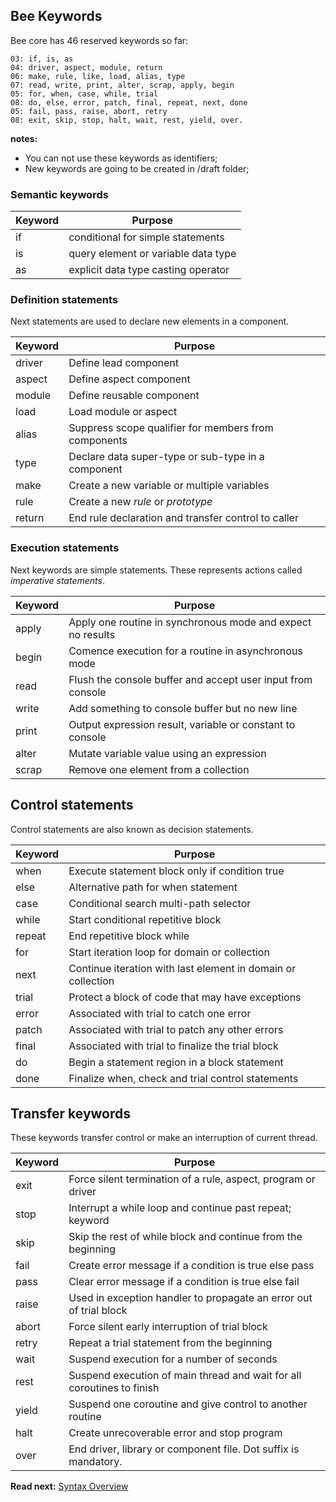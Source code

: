## Bee Keywords

Bee core has 46 reserved keywords so far: 

```
03: if, is, as
04: driver, aspect, module, return
06: make, rule, like, load, alias, type
07: read, write, print, alter, scrap, apply, begin
05: for, when, case, while, trial
08: do, else, error, patch, final, repeat, next, done 
05: fail, pass, raise, abort, retry
08: exit, skip, stop, halt, wait, rest, yield, over.
```

**notes:** 

* You can not use these keywords as identifiers;
* New keywords are going to be created in /draft folder;

### Semantic keywords

| Keyword  | Purpose
|----------|--------------------------------------------------------------
| if       | conditional for simple statements
| is       | query element or variable data type
| as       | explicit data type casting operator


### Definition statements

Next statements are used to declare new elements in a component.

| Keyword  | Purpose
|----------|-------------------------------------------------------------------
| driver   | Define lead component
| aspect   | Define aspect component
| module   | Define reusable component
| load     | Load module or aspect
| alias    | Suppress scope qualifier for members from components
| type     | Declare data super-type or sub-type in a component
| make     | Create a new variable or multiple variables
| rule     | Create a new _rule_ or _prototype_
| return   | End rule declaration and transfer control to caller


### Execution statements

Next keywords are simple statements. These represents actions called _imperative statements_.

| Keyword  | Purpose
|----------|-------------------------------------------------------------
| apply    | Apply one routine in synchronous mode and expect no results
| begin    | Comence execution for a routine in asynchronous mode
| read     | Flush the console buffer and accept user input from console 
| write    | Add something to console buffer but no new line 
| print    | Output expression result, variable or constant to console 
| alter    | Mutate variable value using an expression
| scrap    | Remove one element from a collection

## Control statements

Control statements are also known as decision statements.

| Keyword  | Purpose
|----------|------------------------------------------------------------
| when     | Execute statement block only if condition true
| else     | Alternative path for when statement
| case     | Conditional search multi-path selector
| while    | Start conditional repetitive block
| repeat   | End repetitive block while
| for      | Start iteration loop for domain or collection
| next     | Continue iteration with last element in domain or collection
| trial    | Protect a block of code that may have exceptions
| error    | Associated with trial to catch one error
| patch    | Associated with trial to patch any other errors
| final    | Associated with trial to finalize the trial block
| do       | Begin a statement region in a block statement
| done     | Finalize when, check and trial control statements


## Transfer keywords

These keywords transfer control or make an interruption of current thread. 

| Keyword  | Purpose
|----------|--------------------------------------------------------------------
| exit     | Force silent termination of a rule, aspect, program or driver
| stop     | Interrupt a while loop and continue past repeat; keyword
| skip     | Skip the rest of while block and continue from the beginning
| fail     | Create error message if a condition is true else pass
| pass     | Clear error message if a condition is true else fail
| raise    | Used in exception handler to propagate an error out of trial block
| abort    | Force silent early interruption of trial block
| retry    | Repeat a trial statement from the beginning
| wait     | Suspend execution for a number of seconds
| rest     | Suspend execution of main thread and wait for all coroutines to finish
| yield    | Suspend one coroutine and give control to another routine
| halt     | Create unrecoverable error and stop program
| over     | End driver, library or component file. Dot suffix is mandatory.

**Read next:** [Syntax Overview](overview.md)